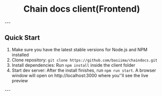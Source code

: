 <h1 align="center">
    <b>Chain docs client(Frontend)</b>
    <br>
</h1>
---

<h2>
    Quick Start
</h2>
<ol>
    <li>Make sure you have the latest stable versions for Node.js and NPM installed</li>
    <li>Clone repository: <code>git clone https://github.com/basiima/chaindocs.git</code></li>
    <li>Install dependencies: Run <code>npm install</code> inside the client folder</li>
    <li>Start dev server: After the install finishes, run <code>npm run start</code>. A browser window will open on http://localhost:3000 where you''ll see the live preview</li>
</ol>
---
